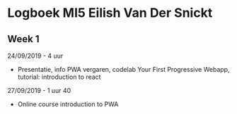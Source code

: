 # Logboek MI5 Eilish Van Der Snickt

## Week 1
24/09/2019 - 4 uur
* Presentatie, info PWA vergaren, codelab Your First Progressive Webapp, tutorial: introduction to react

27/09/2019 - 1 uur 40
* Online course introduction to PWA
